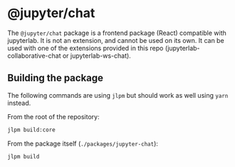 # @jupyter/chat

The `@jupyter/chat` package is a frontend package (React) compatible with jupyterlab.
It is not an extension, and cannot be used on its own. It can be used with one of the
extensions provided in this repo (jupyterlab-collaborative-chat or jupyterlab-ws-chat).

## Building the package

The following commands are using `jlpm` but should work as well using `yarn` instead.

From the root of the repository:

```bash
jlpm build:core
```

From the package itself (`./packages/jupyter-chat`):

```bash
jlpm build
```
